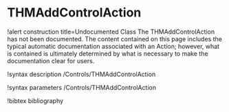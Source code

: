 <!-- MOOSE Documentation Stub: Remove this when content is added. -->

# THMAddControlAction

!alert construction title=Undocumented Class
The THMAddControlAction has not been documented. The content contained on this page includes the
typical automatic documentation associated with an Action; however, what is contained is ultimately
determined by what is necessary to make the documentation clear for users.

!syntax description /Controls/THMAddControlAction

!syntax parameters /Controls/THMAddControlAction

!bibtex bibliography
